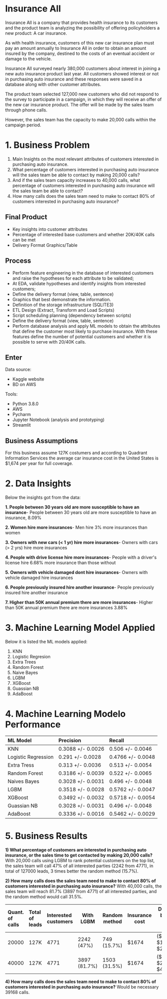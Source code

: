 # Insurance All

Insurance All is a company that provides health insurance to its customers and the product team is analyzing the possibility of offering policyholders a new product: A car insurance.

As with health insurance, customers of this new car insurance plan must pay an amount annually to Insurance All in order to obtain an amount insured by the company, destined to the costs of an eventual accident or damage to the vehicle.

Insurance All surveyed nearly 380,000 customers about interest in joining a new auto insurance product last year. All customers showed interest or not in purchasing auto insurance and these responses were saved in a database along with other customer attributes.

The product team selected 127,000 new customers who did not respond to the survey to participate in a campaign, in which they will receive an offer of the new car insurance product. The offer will be made by the sales team through phone calls.

However, the sales team has the capacity to make 20,000 calls within the campaign period.


# 1. Business Problem

1) Main Insights on the most relevant attributes of customers interested in purchasing auto insurance.
2) What percentage of customers interested in purchasing auto insurance will the sales team be able to contact by making 20,000 calls?
3) And if the sales team capacity increases to 40,000 calls, what percentage of customers interested in purchasing auto insurance will the sales team be able to contact?
4) How many calls does the sales team need to make to contact 80% of customers interested in purchasing auto insurance?

## Final Product

- Key insights into customer attributes
- Percentage of interested base customers and whether 20K/40K calls can be met
- Delivery Format Graphics/Table

## Process

- Perform feature engineering in the database of interested customers and raise the hypotheses for each attribute to be validated;
- At EDA, validate hypotheses and identify insights from interested customers;
- Define the delivery format (view, table, sentence)
- Graphics that best demonstrate the information.
- Definition of the storage infrastructure (SQLITE3)
- ETL Design (Extract, Transform and Load Scripts)
- Script scheduling planning (dependency between scripts)
- Define the delivery format (view, table, sentence)
- Perform database analysis and apply ML models to obtain the attributes that define the customer most likely to purchase insurance. With these features define the number of potential customers and whether it is possible to serve with 20/40K calls.

## Enter

Data source:

- Kaggle website
- BD on AWS

Tools:

- Python 3.8.0
- AWS
- Pycharm
- Jupyter Notebook (analysis and prototyping)
- Streamlit

## Business Assumptions

For this business assume 127K costumers and according to Quadrant Information Services the average car insurance cost in the United States is $1,674 per year for full coverage.


# 2. Data Insights

Below the insights got from the data:

**1. People between 30 years old are more susceptible to have an insurance**- People between 30 years old are more susceptible to have an insurance, 8.09%

**2. Women hire more insurances**- Men hire 3% more insurances than women

**3. Owners with new cars (< 1 yr) hire more insurances**- Owners with cars (> 2 yrs) hire more insurances

**4. People with drive license hire more insurances**- People with a driver's license hire 6.68% more insurance than those without

**5. Owners with vehicle damaged dont hire insurances**- Owners with vehicle damaged hire insurances

**6. People previously insured hire another insurance**- People previously insured hire another insurance

**7. Higher than 50K annual premium there are more insurances**- Higher than 50K annual premium there are more insurances 3.88%


# 3. Machine Learning Model Applied

Below it is listed the ML models applied:
1) KNN
2) Logistic Regresion
3) Extra Trees
4) Random Forest
5) Naive Bayes
6) LGBM
7) XGBoost
8) Guassian NB
9) AdaBoost


# 4. Machine Learning Modelo Performance

| ML Model                | Precision               | Recall             |
|:------------------------|:------------------------|:-------------------|
| KNN                     | 0.3088 +/- 0.0026	      | 0.506 +/- 0.0046   |
| Logistic Regression     | 0.291 +/- 0.0028        | 0.4766 +/- 0.0048  |
| Extra Tress             | 0.313 +/- 0.0036	      | 0.513 +/- 0.0054   | 
| Random Forest           | 0.3186 +/- 0.0039	      | 0.522 +/- 0.0065   |        
| Naives Bayes            | 0.3028 +/- 0.0031	      | 0.496 +/- 0.0048   |
| LGBM                    | 0.3518 +/- 0.0028	      | 0.5762 +/- 0.0047  |
| XGBoost                 | 0.3492 +/- 0.0032	      | 0.5718 +/- 0.0054  |
| Guassian NB             | 0.3028 +/- 0.0031	      | 0.496 +/- 0.0048   |
| AdaBoost                | 0.3336 +/- 0.0016	      | 0.5462 +/- 0.0029  |


# 5. Business Results

**1) What percentage of customers are interested in purchasing auto insurance, or the sales time to get contacted by making 20,000 calls?**
With 20,000 calls using LGBM to rank potential customers on the top list, the sales team will call 47% of all interested parties (2242 from 4771), in total of 127000 leads, 3 times better the random method (15.7%).

**2) How many calls does the sales team need to make to contact 80% of customers interested in purchasing auto insurance?**
With 40,000 calls, the sales team will reach 81.7% (3897 from 4771) of all interested parties, and the random method would call 31.5%.

| Quant. of calls      | Total of leads          | Interested customers     | With LGBM      | Random method   | Insurance cost   | Difference between ML vs random   |
|:---------------------|:------------------------|:-------------------------|----------------|-----------------|------------------|-----------------------------------|
| 20000                | 127K             	     | 4771                     | 2242 (47%)     | 749 (15.7%)     | $1674            | ($3,753M - $1,253M) = $2,499,282  |
| 40000                | 127K             	     | 4771                     | 3897 (81.7%)   | 1503 (31.5%)    | $1674            | ($6,523M - $2,516M) = $4,007,556  |

**4) How many calls does the sales team need to make to contact 80% of customers interested in purchasing auto insurance?**
Would be necessary 39168 calls.
